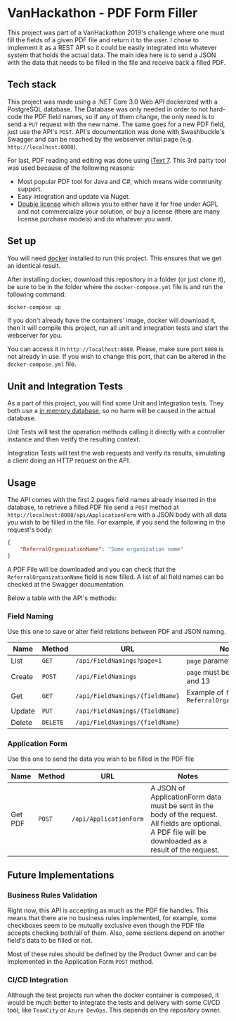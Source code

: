 # VanHackathon - PDF Form Filler
This project was part of a VanHackathon 2019's challenge where one must fill the fields of a given PDF file and return it to the user.
I chose to implement it as a REST API so it could be easily integrated into whatever system that holds the actual data. The main idea here is to send a JSON with the data that needs to be filled in the file and receive back a filled PDF.

## Tech stack
This project was made using a .NET Core 3.0 Web API dockerized with a PostgreSQL database.
The Database was only needed in order to not hard-code the PDF field names, so if any of them change, the only need is to send a `PUT` request with the new name. The same goes for a new PDF field, just use the API's `POST`. 
API's documentation was done with Swashbuckle's Swagger and can be reached by the webserver initial page (e.g. `http://localhost:8080`).

For last, PDF reading and editing was done using [iText 7](https://www.nuget.org/packages/itext7/). This 3rd party tool was used because of the following reasons:
- Most popular PDF tool for Java and C#, which means wide community support.
- Easy integration and update via Nuget.
- [Double license](https://itextpdf.com/en/how-buy) which allows you to either have it for free under AGPL and not commercialize your solution, or buy a license (there are many license purchase models) and do whatever you want.

## Set up
You will need [docker](https://www.docker.com/products/docker-desktop) installed to run this project. This ensures that we get an identical result.

After installing docker, download this repository in a folder (or just clone it), be sure to be in the folder where the `docker-compose.yml` file is and run the following command:
```ps
docker-compose up
```

If you don't already have the containers' image, docker will download it, then it will compile this project, run all unit and integration tests and start the webserver for you.

You can access it in `http://localhost:8080`.
Please, make sure port `8080` is not already in use. If you wish to change this port, that can be altered in the `docker-compose.yml` file.

## Unit and Integration Tests
As a part of this project, you will find some Unit and Integration tests. They both use a [in memory database](https://docs.microsoft.com/en-us/ef/core/miscellaneous/testing/in-memory), so no harm will be caused in the actual database.

Unit Tests will test the operation methods calling it directly with a controller instance and then verify the resulting context.

Integration Tests will test the web requests and verify its results, simulating a client doing an HTTP request on the API.

## Usage
The API comes with the first 2 pages field names already inserted in the database, to retrieve a filled PDF file send a `POST` method at `http://localhost:8080/api/ApplicationForm` with a JSON body with all data you wish to be filled in the file.
For example, if you send the following in the request's body:
```json
{
    "ReferralOrganizationName": "Some organization name"
}
```

A PDF File will be downloaded and you can check that the `ReferralOrganizationName` field is now filled.
A list of all field names can be checked at the Swagger documentation.

Below a table with the API's methods:

### Field Naming
Use this one to save or alter field relations between PDF and JSON naming. 

| Name   | Method      | URL                            | Notes                                             |
| ---    | ---         | ---                            | ---                                               |
| List   | `GET`       | `/api/FieldNamings?page=1`     | `page` parameter is optional                      |
| Create | `POST`      | `/api/FieldNamings`            | `page` must be between 1 and 13                   |
| Get    | `GET`       | `/api/FieldNamings/{fieldName}`| Example of `fieldName`: `ReferralOrganizationName`|
| Update | `PUT`       | `/api/FieldNamings/{fieldName}`|  |
| Delete | `DELETE`    | `/api/FieldNamings/{fieldName}`|  |

### Application Form
Use this one to send the data you wish to be filled in the PDF file

| Name   | Method      | URL                            | Notes                                             |
| ---    | ---         | ---                            | ---                                               |
| Get PDF| `POST`      | `/api/ApplicationForm`         | A JSON of ApplicationForm data must be sent in the body of the request. All fields are optional. A PDF file will be downloaded as a result of the request. |

## Future Implementations
### Business Rules Validation
Right now, this API is accepting as much as the PDF file handles. This means that there are no business rules implemented, for example, some checkboxes seem to be mutually exclusive even though the PDF file accepts checking both/all of them. Also, some sections depend on another field's data to be filled or not.

Most of these rules should be defined by the Product Owner and can be implemented in the Application Form `POST` method.

### CI/CD Integration
Although the test projects run when the docker container is composed, it would be much better to integrate the tests and delivery with some CI/CD tool, like `TeamCity` or `Azure DevOps`. This depends on the repository owner.